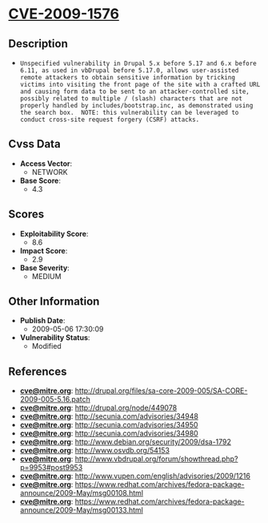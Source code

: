 
# [CVE-2009-1576](https://cve.mitre.org/cgi-bin/cvename.cgi?name=CVE-2009-1576)

## Description

- `Unspecified vulnerability in Drupal 5.x before 5.17 and 6.x before 6.11, as used in vbDrupal before 5.17.0, allows user-assisted remote attackers to obtain sensitive information by tricking victims into visiting the front page of the site with a crafted URL and causing form data to be sent to an attacker-controlled site, possibly related to multiple / (slash) characters that are not properly handled by includes/bootstrap.inc, as demonstrated using the search box.  NOTE: this vulnerability can be leveraged to conduct cross-site request forgery (CSRF) attacks.`

## Cvss Data

- **Access Vector**:
  - NETWORK
- **Base Score**:
  - 4.3

## Scores

- **Exploitability Score**:
  - 8.6
- **Impact Score**:
  - 2.9
- **Base Severity**:
  - MEDIUM

## Other Information

- **Publish Date**:
  - 2009-05-06 17:30:09
- **Vulnerability Status**:
  - Modified

## References

- **cve@mitre.org**: http://drupal.org/files/sa-core-2009-005/SA-CORE-2009-005-5.16.patch
- **cve@mitre.org**: http://drupal.org/node/449078
- **cve@mitre.org**: http://secunia.com/advisories/34948
- **cve@mitre.org**: http://secunia.com/advisories/34950
- **cve@mitre.org**: http://secunia.com/advisories/34980
- **cve@mitre.org**: http://www.debian.org/security/2009/dsa-1792
- **cve@mitre.org**: http://www.osvdb.org/54153
- **cve@mitre.org**: http://www.vbdrupal.org/forum/showthread.php?p=9953#post9953
- **cve@mitre.org**: http://www.vupen.com/english/advisories/2009/1216
- **cve@mitre.org**: https://www.redhat.com/archives/fedora-package-announce/2009-May/msg00108.html
- **cve@mitre.org**: https://www.redhat.com/archives/fedora-package-announce/2009-May/msg00133.html
